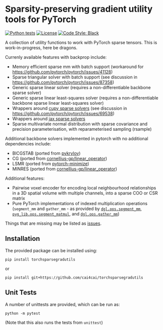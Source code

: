 # Sparsity-preserving gradient utility tools for PyTorch
[![Python tests](https://github.com/cai4cai/torchsparsegradutils/actions/workflows/python-package.yml/badge.svg)](https://github.com/cai4cai/torchsparsegradutils/actions/workflows/python-package.yml) [![License](https://img.shields.io/github/license/cai4cai/torchsparsegradutils)](https://github.com/cai4cai/torchsparsegradutils?tab=Apache-2.0-1-ov-file#readme) [![Code Style: Black](https://img.shields.io/badge/code%20style-black-000000.svg)](https://github.com/psf/black)

A collection of utility functions to work with PyTorch sparse tensors. This is work-in-progress, here be dragons.

Currenly available features with backprop include:
- Memory efficient sparse mm with batch support (workaround for https://github.com/pytorch/pytorch/issues/41128)
- Sparse triangular solver with batch support (see discussion in https://github.com/pytorch/pytorch/issues/87358)
- Generic sparse linear solver (requires a non-differentiable backbone sparse solver)
- Generic sparse linear least-squares solver (requires a non-differentiable backbone sparse linear least-squares solver)
- Wrappers around [cupy sparse solvers](https://docs.cupy.dev/en/stable/reference/scipy_sparse_linalg.html#solving-linear-problems) (see discussion in https://github.com/pytorch/pytorch/issues/69538)
- Wrappers around [jax sparse solvers](https://jax.readthedocs.io/en/latest/jax.scipy.html#module-jax.scipy.sparse.linalg)
- Sparse multivariate normal distribution with sparse covariance and precision parameterisation, with reparameterised sampling (rsample)

Additional backbone solvers implemented in pytorch with no additional dependencies include:
- BICGSTAB (ported from [pykrylov](https://github.com/PythonOptimizers/pykrylov))
- CG (ported from [cornellius-gp/linear_operator](https://github.com/cornellius-gp/linear_operator))
- LSMR (ported from [pytorch-minimize](https://github.com/rfeinman/pytorch-minimize))
- MINRES (ported from [cornellius-gp/linear_operator](https://github.com/cornellius-gp/linear_operator))

Additional features:
- Pairwise voxel encoder for encoding local neighbourhood relationships in a 3D spatial volume with multiple channels, into a sparse COO or CSR matrix
- Pure PyTorch implementations of indexed multiplication operations (`segment_mm` and `gather_mm` - as provided by [`dgl.ops.segment_mm`](https://docs.dgl.ai/generated/dgl.ops.segment_mm.html), [`pyg_lib.ops.segment_matmul`](https://pyg-lib.readthedocs.io/en/latest/modules/ops.html#pyg_lib.ops.segment_matmul), and [`dgl.ops.gather_mm`](https://docs.dgl.ai/generated/dgl.ops.gather_mm.html))

Things that are missing may be listed as [issues](https://github.com/cai4cai/torchsparsegradutils/issues).

## Installation
The provided package can be installed using:

`pip install torchsparsegradutils`

or

`pip install git+https://github.com/cai4cai/torchsparsegradutils`

## Unit Tests
A number of unittests are provided, which can be run as:

```
python -m pytest
```
 (Note that this also runs the tests from `unittest`)
